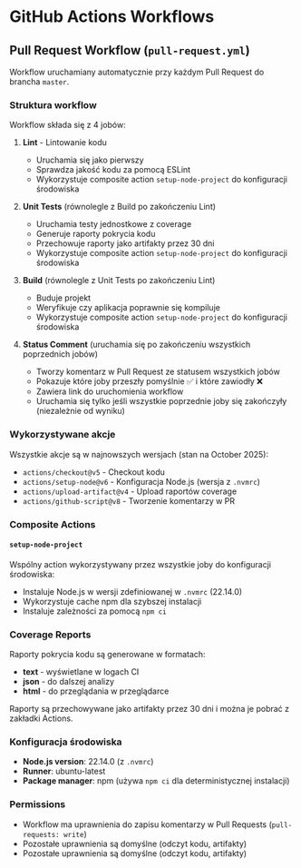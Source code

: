 # GitHub Actions Workflows

## Pull Request Workflow (`pull-request.yml`)

Workflow uruchamiany automatycznie przy każdym Pull Request do brancha `master`.

### Struktura workflow

Workflow składa się z 4 jobów:

1. **Lint** - Lintowanie kodu
   - Uruchamia się jako pierwszy
   - Sprawdza jakość kodu za pomocą ESLint
   - Wykorzystuje composite action `setup-node-project` do konfiguracji środowiska

2. **Unit Tests** (równolegle z Build po zakończeniu Lint)
   - Uruchamia testy jednostkowe z coverage
   - Generuje raporty pokrycia kodu
   - Przechowuje raporty jako artifakty przez 30 dni
   - Wykorzystuje composite action `setup-node-project` do konfiguracji środowiska

3. **Build** (równolegle z Unit Tests po zakończeniu Lint)
   - Buduje projekt
   - Weryfikuje czy aplikacja poprawnie się kompiluje
   - Wykorzystuje composite action `setup-node-project` do konfiguracji środowiska

4. **Status Comment** (uruchamia się po zakończeniu wszystkich poprzednich jobów)
   - Tworzy komentarz w Pull Request ze statusem wszystkich jobów
   - Pokazuje które joby przeszły pomyślnie ✅ i które zawiodły ❌
   - Zawiera link do uruchomienia workflow
   - Uruchamia się tylko jeśli wszystkie poprzednie joby się zakończyły (niezależnie od wyniku)

### Wykorzystywane akcje

Wszystkie akcje są w najnowszych wersjach (stan na October 2025):

- `actions/checkout@v5` - Checkout kodu
- `actions/setup-node@v6` - Konfiguracja Node.js (wersja z `.nvmrc`)
- `actions/upload-artifact@v4` - Upload raportów coverage
- `actions/github-script@v8` - Tworzenie komentarzy w PR

### Composite Actions

#### `setup-node-project`

Wspólny action wykorzystywany przez wszystkie joby do konfiguracji środowiska:

- Instaluje Node.js w wersji zdefiniowanej w `.nvmrc` (22.14.0)
- Wykorzystuje cache npm dla szybszej instalacji
- Instaluje zależności za pomocą `npm ci`

### Coverage Reports

Raporty pokrycia kodu są generowane w formatach:
- **text** - wyświetlane w logach CI
- **json** - do dalszej analizy
- **html** - do przeglądania w przeglądarce

Raporty są przechowywane jako artifakty przez 30 dni i można je pobrać z zakładki Actions.

### Konfiguracja środowiska

- **Node.js version**: 22.14.0 (z `.nvmrc`)
- **Runner**: ubuntu-latest
- **Package manager**: npm (używa `npm ci` dla deterministycznej instalacji)

### Permissions

- Workflow ma uprawnienia do zapisu komentarzy w Pull Requests (`pull-requests: write`)
- Pozostałe uprawnienia są domyślne (odczyt kodu, artifakty)
- Pozostałe uprawnienia są domyślne (odczyt kodu, artifakty)

